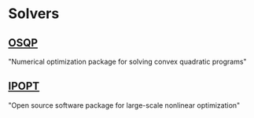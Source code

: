 # Solvers

## [OSQP](https://osqp.org/)
"Numerical optimization package for solving convex quadratic programs"

## [IPOPT](https://coin-or.github.io/Ipopt/)
"Open source software package for large-scale nonlinear optimization"

